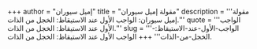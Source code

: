 +++
author = "إميل سيوران"
title = "مقولة إميل سيوران"
description = '''مقولة إميل سيوران: الواجب الأول عند الاستيقاظ: الخجل من الذات.'''
quote = '''الواجب الأول عند الاستيقاظ: الخجل من الذات.'''
slug = '''الواجب-الأول-عند-الاستيقاظ:-الخجل-من-الذات'''
+++
الواجب الأول عند الاستيقاظ: الخجل من الذات.
